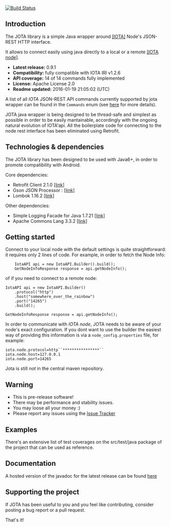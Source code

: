 [![Build Status](https://travis-ci.org/iotaledger/iota.lib.java.svg?branch=master)](https://travis-ci.org/iotaledger/iota.lib.java)


## Introduction

The JOTA library is a simple Java wrapper around [[IOTA]](http://www.iotatoken.com/) Node's JSON-REST HTTP interface.

It allows to connect easily using java directly to a local or a remote [[IOTA node]](https://iota.readme.io/docs/syncing-to-the-network).

* **Latest release:** 0.9.1
* **Compatibility:** fully compatible with IOTA IRI v1.2.6
* **API coverage:** 14 of 14 commands fully implemented
* **License:** Apache License 2.0 
* **Readme updated:** 2016-01-19 21:05:02 (UTC)

A list of all *IOTA* JSON-REST API commands currently supported by jota wrapper can be found in the `Commands` enum (see [here](https://github.com/davassi/JOTA/blob/master/src/main/java/jota/IotaAPICommands.java) for more details).

JOTA java wrapper is being designed to be thread-safe and simplest as possible in order to be easily mantainable, accordingly with the ongoing natural evolution of IOTA'api.
All the boilerplate code for connecting to the node rest interface has been eliminated using Retrofit.

## Technologies & dependencies

The JOTA library has been designed to be used with Java6+, in order to promote compatibility with Android.

Core dependencies:
* Retrofit Client 2.1.0 [[link]](https://square.github.io/retrofit/)
* Gson JSON Processor : [[link]](https://github.com/google/gson)
* Lombok 1.16.2 [[link]](https://github.com/rzwitserloot/lombok)

Other dependencies:
* Simple Logging Facade for Java 1.7.21 [[link]](http://www.slf4j.org/)
* Apache Commons Lang 3.3.2 [[link]](http://commons.apache.org/proper/commons-lang/)

## Getting started <a name="getting-started"></a>

Connect to your local node with the default settings is quite straightforward: it requires only 2 lines of code. For example, in order to fetch the Node Info:

        IotaAPI api = new IotaAPI.Builder().build();
        GetNodeInfoResponse response = api.getNodeInfo();

of if you need to connect to a remote node:

	IotaAPI api = new IotaAPI.Builder() 
		.protocol("http")
		.host("somewhere_over_the_rainbow")
		.port("14265") 
		.build();
	
	GetNodeInfoResponse response = api.getNodeInfo();

In order to communicate with *IOTA node*, JOTA needs to be aware of your node's exact configuration. If you dont want to use the builder the easiest way of providing this information is via a `node_config.properties` file, for example:

    iota.node.protocol=http``****************``
    iota.node.host=127.0.0.1
    iota.node.port=14265

Jota is still *not* in the central maven repository.


## Warning
 -   This is pre-release software!
 -   There may be performance and stability issues.
 -   You may loose all your money :)
 -   Please report any issues using the <a href="https://github.com/iotaledger/iota.lib.java/issues">Issue Tracker</a>

## Examples

There's an extensive list of test coverages on the src/test/java package of the project that can be used as reference.

## Documentation

A hosted version of the javadoc for the latest release can be found [here](https://iotaledger.github.io/iota.lib.java/javadoc/)


## Supporting the project

If JOTA has been useful to you and you feel like contributing, consider posting a bug report or a pull request.

That's it!
